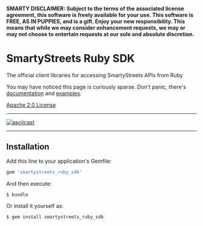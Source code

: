 #### SMARTY DISCLAIMER: Subject to the terms of the associated license agreement, this software is freely available for your use. This software is FREE, AS IN PUPPIES, and is a gift. Enjoy your new responsibility. This means that while we may consider enhancement requests, we may or may not choose to entertain requests at our sole and absolute discretion.

# SmartyStreets Ruby SDK

The official client libraries for accessing SmartyStreets APIs from Ruby

You may have noticed this page is curiously sparse. Don't panic, there's [documentation](https://smartystreets.com/docs/sdk/ruby) and [examples](examples).

[Apache 2.0 License](LICENSE.txt)

---

[![asciicast](https://asciinema.org/a/124457.png)](https://asciinema.org/a/124457)

---

## Installation

Add this line to your application's Gemfile:

```ruby
gem 'smartystreets_ruby_sdk'
```

And then execute:

    $ bundle

Or install it yourself as:

    $ gem install smartystreets_ruby_sdk    

